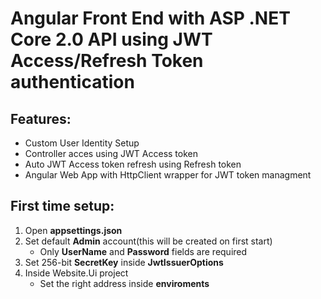 # Angular Front End with ASP .NET Core 2.0 API using JWT Access/Refresh Token authentication

## Features:
* Custom User Identity Setup
* Controller acces using JWT Access token
* Auto JWT Access token refresh using Refresh token
* Angular Web App with HttpClient wrapper for JWT token managment

## First time setup:
1. Open **appsettings.json**
2. Set default **Admin** account(this will be created on first start)
    * Only **UserName** and **Password** fields are required
3. Set 256-bit **SecretKey** inside **JwtIssuerOptions**
4. Inside Website.Ui project
    * Set the right address inside **enviroments**

